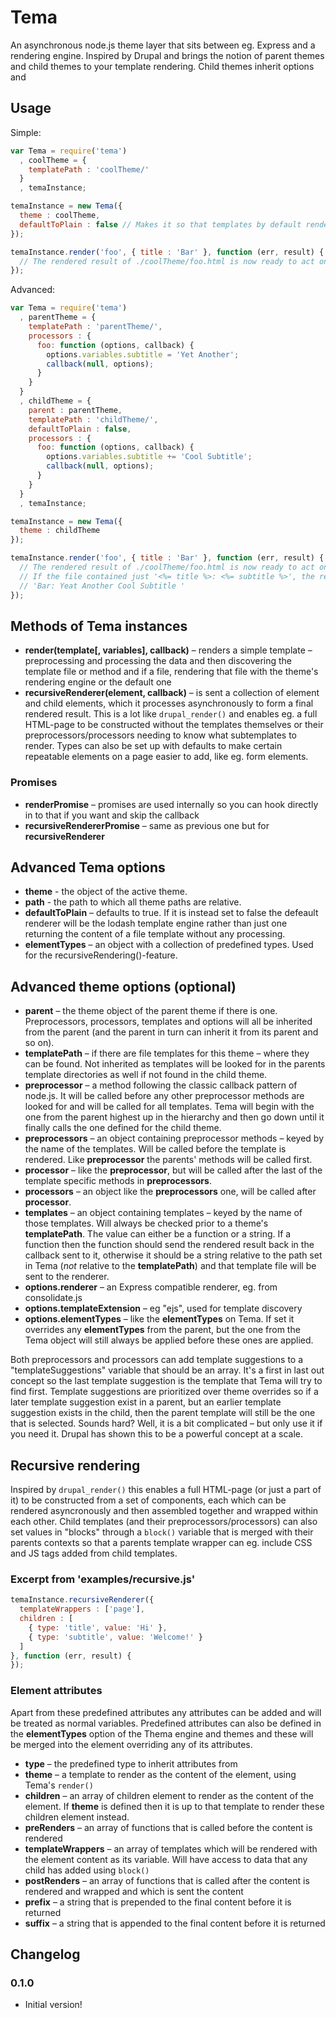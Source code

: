 # Tema

An asynchronous node.js theme layer that sits between eg. Express and a rendering engine.
Inspired by Drupal and brings the notion of parent themes and child themes to your template rendering.
Child themes inherit options and 

## Usage

Simple:

```javascript
var Tema = require('tema')
  , coolTheme = {
    templatePath : 'coolTheme/'
  }
  , temaInstance;

temaInstance = new Tema({
  theme : coolTheme,
  defaultToPlain : false // Makes it so that templates by default render using the simple template engine in lodash
});

temaInstance.render('foo', { title : 'Bar' }, function (err, result) {
  // The rendered result of ./coolTheme/foo.html is now ready to act on
});
```

Advanced:

```javascript
var Tema = require('tema')
  , parentTheme = {
    templatePath : 'parentTheme/',
    processors : {
      foo: function (options, callback) {
        options.variables.subtitle = 'Yet Another';
        callback(null, options);
      }
    }
  }
  , childTheme = {
    parent : parentTheme,
    templatePath : 'childTheme/',
    defaultToPlain : false,
    processors : {
      foo: function (options, callback) {
        options.variables.subtitle += 'Cool Subtitle';
        callback(null, options);
      }
    }
  }
  , temaInstance;

temaInstance = new Tema({
  theme : childTheme
});

temaInstance.render('foo', { title : 'Bar' }, function (err, result) {
  // The rendered result of ./coolTheme/foo.html is now ready to act on
  // If the file contained just '<%= title %>: <%= subtitle %>', the result would be:
  // 'Bar: Yeat Another Cool Subtitle '
});
```

## Methods of Tema instances

* **render(template[, variables], callback)** – renders a simple template – preprocessing and processing the data and then discovering the template file or method and if a file, rendering that file with the theme's rendering engine or the default one
* **recursiveRenderer(element, callback)** – is sent a collection of element and child elements, which it processes asynchronously to form a final rendered result. This is a lot like `drupal_render()` and enables eg. a full HTML-page to be constructed without the templates themselves or their preprocessors/processors needing to know what subtemplates to render. Types can also be set up with defaults to make certain repeatable elements on a page easier to add, like eg. form elements.

### Promises

* **renderPromise** – promises are used internally so you can hook directly in to that if you want and skip the callback
* **recursiveRendererPromise** – same as previous one but for **recursiveRenderer**

## Advanced Tema options

* **theme** - the object of the active theme.
* **path** - the path to which all theme paths are relative.
* **defaultToPlain** – defaults to true. If it is instead set to false the defeault renderer will be the lodash template engine rather than just one returning the content of a file template without any processing.
* **elementTypes** – an object with a collection of predefined types. Used for the recursiveRendering()-feature.

## Advanced theme options (optional)

* **parent** – the theme object of the parent theme if there is one. Preprocessors, processors, templates and options will all be inherited from the parent (and the parent in turn can inherit it from its parent and so on).
* **templatePath** – if there are file templates for this theme – where they can be found. Not inherited as templates will be looked for in the parents template directories as well if not found in the child theme.
* **preprocessor** – a method following the classic callback pattern of node.js. It will be called before any other preprocessor methods are looked for and will be called for all templates. Tema will begin with the one from the parent highest up in the hierarchy and then go down until it finally calls the one defined for the child theme.
* **preprocessors** – an object containing preprocessor methods – keyed by the name of the templates. Will be called before the template is rendered. Like **preprocessor** the parents' methods will be called first.
* **processor** – like the **preprocessor**, but will be called after the last of the template specific methods in **preprocessors**.
* **processors** – an object like the **preprocessors** one, will be called after **processor**.
* **templates** – an object containing templates – keyed by the name of those templates. Will always be checked prior to a theme's **templatePath**. The value can either be a function or a string. If a function then the function should send the rendered result back in the callback sent to it, otherwise it should be a string relative to the path set in Tema (_not_ relative to the **templatePath**) and that template file will be sent to the renderer.
* **options.renderer** – an Express compatible renderer, eg. from consolidate.js
* **options.templateExtension** – eg "ejs", used for template discovery
* **options.elementTypes** – like the **elementTypes** on Tema. If set it overrides any **elementTypes** from the parent, but the one from the Tema object will still always be applied before these ones are applied. 

Both preprocessors and processors can add template suggestions to a "templateSuggestions" variable that should be an array. It's a first in last out concept so the last template suggestion is the template that Tema will try to find first. Template suggestions are prioritized over theme overrides so if a later template suggestion exist in a parent, but an earlier template suggestion exists in the child, then the parent template will still be the one that is selected. Sounds hard? Well, it is a bit complicated – but only use it if you need it. Drupal has shown this to be a powerful concept at a scale.

## Recursive rendering

Inspired by `drupal_render()` this enables a full HTML-page (or just a part of it) to be constructed from a set of components, each which can be rendered asyncronously and then assembled together and wrapped within each other. Child templates (and their preprocessors/processors) can also set values in "blocks" through a `block()` variable that is merged with their parents contexts so that a parents template wrapper can eg. include CSS and JS tags added from child templates.

### Excerpt from 'examples/recursive.js'

```javascript
temaInstance.recursiveRenderer({
  templateWrappers : ['page'],
  children : [
    { type: 'title', value: 'Hi' },
    { type: 'subtitle', value: 'Welcome!' }
  ]
}, function (err, result) {
});
```

### Element attributes

Apart from these predefined attributes any attributes can be added and will be treated as normal variables. Predefined attributes can also be defined in the **elementTypes** option of the Thema engine and themes and these will be merged into the element overriding any of its attributes.

* **type** – the predefined type to inherit attributes from
* **theme** – a template to render as the content of the element, using Tema's `render()`
* **children** – an array of children element to render as the content of the element. If **theme** is defined then it is up to that template to render these children element instead.
* **preRenders** – an array of functions that is called before the content is rendered
* **templateWrappers** – an array of templates which will be rendered with the element content as its variable. Will have access to data that any child has added using `block()`
* **postRenders** – an array of functions that is called after the content is rendered and wrapped and which is sent the content
* **prefix** – a string that is prepended to the final content before it is returned
* **suffix** – a string that is appended to the final content before it is returned

## Changelog

### 0.1.0

* Initial version!
